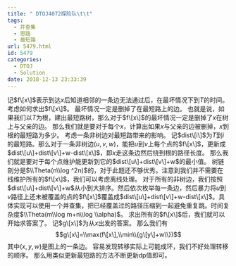 ```yaml
---
title: " DTOJ4072探险队\t\t"
tags:
  - 并查集
  - 思路
  - 最短路
url: 5479.html
id: 5479
categories:
  - DTOJ
  - Solution
date: 2018-12-13 23:33:39
---
```


记$f\[x\]$表示到达$x$后知道相邻的一条边无法通过后，在最坏情况下到$T$的时间。考虑如何求出$f\[x\]$。 最坏情况一定是删掉了在最短路上的边。 也就是说，如果我们以$T$为根，建出最短路树，那么对于$f\[x\]$的最坏情况一定是删掉了$x$在树上与父亲的边。 那么我们就是要对于每个$x$，计算出如果$x$与父亲的边被删掉，$x$到根的最短路为多少。 考虑一条非树边对最短路带来的影响。 记$dist\[i\]$为$T$到$i$的最短路。那么对于一条非树边$(u,v,w)$，能把$u$到$v$上每个点的$f\[x\]$，更新成$dist\[u\]+dist\[v\]+w-dist\[x\]$，即$x$走这条边然后绕到根的路径长度。 那么我们就是要对于每个点维护能更新到它的$dist\[u\]+dist\[v\]+w$的最小值。 树链剖分是$\\Theta(n\\log ^2n)$的，对于此题还不够优秀。注意到我们并不需要在线维护所有的$f\[x\]$，我们可以考虑离线处理。 对于所有的非树边，我们按照$dist\[u\]+dist\[v\]+w$从小到大排序。然后依次枚举每一条边，然后暴力将$u$到$v$路径上还未被覆盖的点的$f\[x\]$覆盖成$dist\[u\]+dist\[v\]+w-dist\[x\]$。具体实现可以使用一个并查集，把已经覆盖过的路径压缩到一起避免重复跳。时间复杂度$\\Theta(m\\log m+n\\log \\alpha)$。 求出所有的$f\[x\]$后，我们就可以开始求答案了。 记$g\[x\]$为从$x$出发的答案。 那么我们有 $$g\[x\]=\\max(f\[x\],\\min\\{g\[y\]+w\\})$$ 其中$(x,y,w)$是图上的一条边。 容易发现转移实际上可能成环，我们不好处理转移的顺序。 那么用类似更新最短路的方法不断更新dp值即可。